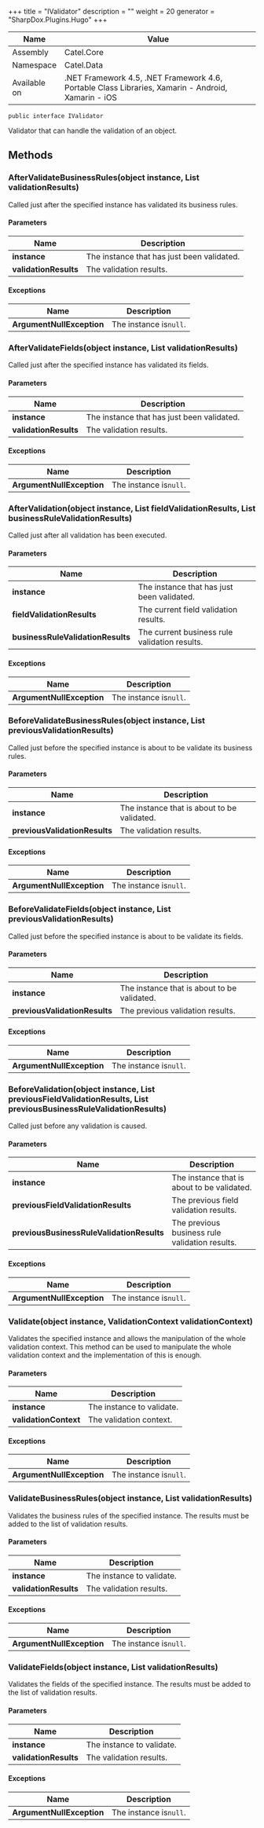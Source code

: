 

+++
title = "IValidator" 
description = ""
weight = 20
generator = "SharpDox.Plugins.Hugo"
+++

Name|Value
---|---
Assembly|Catel.Core
Namespace|Catel.Data
Available on|.NET Framework 4.5, .NET Framework 4.6, Portable Class Libraries, Xamarin - Android, Xamarin - iOS

```
public interface IValidator
```

Validator that can handle the validation of an object.

## Methods

### AfterValidateBusinessRules(object instance, List<IBusinessRuleValidationResult> validationResults)

Called just after the specified instance has validated its business rules.

#### Parameters

Name|Description
---|---
**instance**|The instance that has just been validated.
**validationResults**|The validation results.

#### Exceptions

Name|Description
---|---
**ArgumentNullException**|The instance is`null`.

### AfterValidateFields(object instance, List<IFieldValidationResult> validationResults)

Called just after the specified instance has validated its fields.

#### Parameters

Name|Description
---|---
**instance**|The instance that has just been validated.
**validationResults**|The validation results.

#### Exceptions

Name|Description
---|---
**ArgumentNullException**|The instance is`null`.

### AfterValidation(object instance, List<IFieldValidationResult> fieldValidationResults, List<IBusinessRuleValidationResult> businessRuleValidationResults)

Called just after all validation has been executed.

#### Parameters

Name|Description
---|---
**instance**|The instance that has just been validated.
**fieldValidationResults**|The current field validation results.
**businessRuleValidationResults**|The current business rule validation results.

#### Exceptions

Name|Description
---|---
**ArgumentNullException**|The instance is`null`.

### BeforeValidateBusinessRules(object instance, List<IBusinessRuleValidationResult> previousValidationResults)

Called just before the specified instance is about to be validate its business rules.

#### Parameters

Name|Description
---|---
**instance**|The instance that is about to be validated.
**previousValidationResults**|The validation results.

#### Exceptions

Name|Description
---|---
**ArgumentNullException**|The instance is`null`.

### BeforeValidateFields(object instance, List<IFieldValidationResult> previousValidationResults)

Called just before the specified instance is about to be validate its fields.

#### Parameters

Name|Description
---|---
**instance**|The instance that is about to be validated.
**previousValidationResults**|The previous validation results.

#### Exceptions

Name|Description
---|---
**ArgumentNullException**|The instance is`null`.

### BeforeValidation(object instance, List<IFieldValidationResult> previousFieldValidationResults, List<IBusinessRuleValidationResult> previousBusinessRuleValidationResults)

Called just before any validation is caused.

#### Parameters

Name|Description
---|---
**instance**|The instance that is about to be validated.
**previousFieldValidationResults**|The previous field validation results.
**previousBusinessRuleValidationResults**|The previous business rule validation results.

#### Exceptions

Name|Description
---|---
**ArgumentNullException**|The instance is`null`.

### Validate(object instance, ValidationContext validationContext)

Validates the specified instance and allows the manipulation of the whole validation context. This method can be used to manipulate the whole validation context and the implementation of this is enough.

#### Parameters

Name|Description
---|---
**instance**|The instance to validate.
**validationContext**|The validation context.

#### Exceptions

Name|Description
---|---
**ArgumentNullException**|The instance is`null`.

### ValidateBusinessRules(object instance, List<IBusinessRuleValidationResult> validationResults)

Validates the business rules of the specified instance. The results must be added to the list of validation results.

#### Parameters

Name|Description
---|---
**instance**|The instance to validate.
**validationResults**|The validation results.

#### Exceptions

Name|Description
---|---
**ArgumentNullException**|The instance is`null`.

### ValidateFields(object instance, List<IFieldValidationResult> validationResults)

Validates the fields of the specified instance. The results must be added to the list of validation results.

#### Parameters

Name|Description
---|---
**instance**|The instance to validate.
**validationResults**|The validation results.

#### Exceptions

Name|Description
---|---
**ArgumentNullException**|The instance is`null`.

